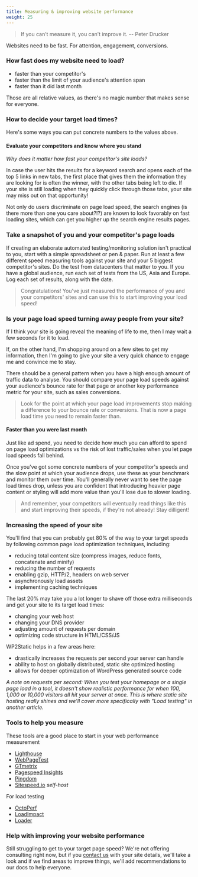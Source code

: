 ```yaml
---
title: Measuring & improving website performance
weight: 25
---
```


> If you can’t measure it, you can’t improve it. -- Peter Drucker

Websites need to be fast. For attention, engagement, conversions.

### How fast does my website need to load?

 - faster than your competitor's
 - faster than the limit of your audience's attention span
 - faster than it did last month

Those are all relative values, as there's no magic number that makes sense for everyone.

### How to decide your target load times?

Here's some ways you can put concrete numbers to the values above.

#### Evaluate your competitors and know where you stand

_Why does it matter how fast your competitor's site loads?_

In case the user hits the results for a keyword search and opens each of the top 5 links in new tabs, the first place that gives them the information they are looking for is often the winner, with the other tabs being left to die. If your site is still loading when they quickly click through those tabs, your site may miss out on that opportunity!

Not only do users discriminate on page load speed, the search engines (is there more than one you care about?!?) are known to look favorably on fast loading sites, which can get you higher up the search engine results pages.

### Take a snapshot of you and your competitor's page loads

If creating an elaborate automated testing/monitoring solution isn't practical to you, start with a simple spreadsheet or pen & paper. Run at least a few different speed measuring tools against your site and your 5 biggest competitor's sites. Do the test from datacenters that matter to you. If you have a global audience, run each set of tests from the US, Asia and Europe. Log each set of results, along with the date.

> Congratulations! You've just measured the performance of you and your competitors' sites and can use this to start improving your load speed!

### Is your page load speed turning away people from your site?

If I think your site is going reveal the meaning of life to me, then I may wait a few seconds for it to load.

If, on the other hand, I'm shopping around on a few sites to get my information, then I'm going to give your site a very quick chance to engage me and convince me to stay.

There should be a general pattern when you have a high enough amount of traffic data to analyse. You should compare your page load speeds against your audience's bounce rate for that page or another key performance metric for your site, such as sales conversions.

> Look for the point at which your page load improvements stop making a difference to your bounce rate or conversions. That is now a page load time you need to remain faster than.

#### Faster than you were last month

Just like ad spend, you need to decide how much you can afford to spend on page load optimizations vs the risk of lost traffic/sales when you let page load speeds fall behind.

Once you've got some concrete numbers of your competitor's speeds and the slow point at which your audience drops, use these as your benchmark and monitor them over time. You'll generally never want to see the page load times drop, unless you are confident that introducing heavier page content or styling will add more value than you'll lose due to slower loading.

> And remember, your competitors will eventually read things like this and start improving their speeds, if they're not already! Stay dilligent!

### Increasing the speed of your site

You'll find that you can probably get 80% of the way to your target speeds by following common page load optimization techniques, including:

 - reducing total content size (compress images, reduce fonts, concatenate and minify)
 - reducing the number of requests
 - enabling gzip, HTTP/2, headers on web server
 - asynchronously load assets
 - implementing caching techniques

The last 20% may take you a lot longer to shave off those extra milliseconds and get your site to its target load times:

 - changing your web host
 - changing your DNS provider
 - adjusting amount of requests per domain
 - optimizing code structure in HTML/CSS/JS

WP2Static helps in a few areas here:

 - drastically increases the requests per second your server can handle
 - ability to host on globally distributed, static site optimized hosting
 - allows for deeper optimization of WordPress generated source code

_A note on requests per second: When you test your homepage or a single page load in a tool, it doesn't show realistic performance for when 100, 1,000 or 10,000 visitors all hit your server at once. This is where static site hosting really shines and we'll cover more specifically with "Load testing" in another article._

### Tools to help you measure

These tools are a good place to start in your web performance measurement

 - [Lighthouse](https://developers.google.com/web/tools/lighthouse)
 - [WebPageTest](https://www.webpagetest.org/)
 - [GTmetrix](https://gtmetrix.com/)
 - [Pagespeed Insights](https://developers.google.com/speed/pagespeed/insights/)
 - [Pingdom](https://tools.pingdom.com/)
 - [Sitespeed.io](https://www.sitespeed.io/) _self-host_

For load testing

 - [OctoPerf](https://octoperf.com/)
 - [LoadImpact](https://loadimpact.com/)
 - [Loader](https://loader.io/)

### Help with improving your website performance

Still struggling to get to your target page speed? We're not offering consulting right now, but if you [contact us](/contact) with your site details, we'll take a look and if we find areas to improve things, we'll add recommendations to our docs to help everyone.



